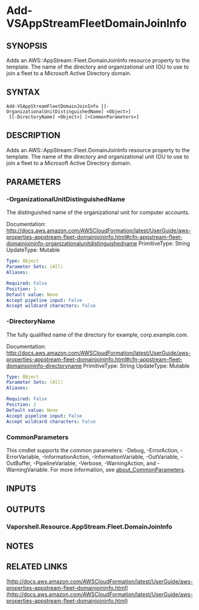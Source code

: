 # Add-VSAppStreamFleetDomainJoinInfo

## SYNOPSIS
Adds an AWS::AppStream::Fleet.DomainJoinInfo resource property to the template.
The name of the directory and organizational unit (OU to use to join a fleet to a Microsoft Active Directory domain.

## SYNTAX

```
Add-VSAppStreamFleetDomainJoinInfo [[-OrganizationalUnitDistinguishedName] <Object>]
 [[-DirectoryName] <Object>] [<CommonParameters>]
```

## DESCRIPTION
Adds an AWS::AppStream::Fleet.DomainJoinInfo resource property to the template.
The name of the directory and organizational unit (OU to use to join a fleet to a Microsoft Active Directory domain.

## PARAMETERS

### -OrganizationalUnitDistinguishedName
The distinguished name of the organizational unit for computer accounts.

Documentation: http://docs.aws.amazon.com/AWSCloudFormation/latest/UserGuide/aws-properties-appstream-fleet-domainjoininfo.html#cfn-appstream-fleet-domainjoininfo-organizationalunitdistinguishedname
PrimitiveType: String
UpdateType: Mutable

```yaml
Type: Object
Parameter Sets: (All)
Aliases:

Required: False
Position: 1
Default value: None
Accept pipeline input: False
Accept wildcard characters: False
```

### -DirectoryName
The fully qualified name of the directory for example, corp.example.com.

Documentation: http://docs.aws.amazon.com/AWSCloudFormation/latest/UserGuide/aws-properties-appstream-fleet-domainjoininfo.html#cfn-appstream-fleet-domainjoininfo-directoryname
PrimitiveType: String
UpdateType: Mutable

```yaml
Type: Object
Parameter Sets: (All)
Aliases:

Required: False
Position: 2
Default value: None
Accept pipeline input: False
Accept wildcard characters: False
```

### CommonParameters
This cmdlet supports the common parameters: -Debug, -ErrorAction, -ErrorVariable, -InformationAction, -InformationVariable, -OutVariable, -OutBuffer, -PipelineVariable, -Verbose, -WarningAction, and -WarningVariable. For more information, see [about_CommonParameters](http://go.microsoft.com/fwlink/?LinkID=113216).

## INPUTS

## OUTPUTS

### Vaporshell.Resource.AppStream.Fleet.DomainJoinInfo
## NOTES

## RELATED LINKS

[http://docs.aws.amazon.com/AWSCloudFormation/latest/UserGuide/aws-properties-appstream-fleet-domainjoininfo.html](http://docs.aws.amazon.com/AWSCloudFormation/latest/UserGuide/aws-properties-appstream-fleet-domainjoininfo.html)


